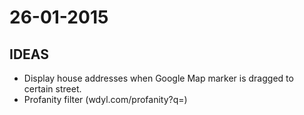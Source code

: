 # 26-01-2015

## IDEAS
- Display house addresses when Google Map marker is dragged to certain street.
- Profanity filter (wdyl.com/profanity?q=)